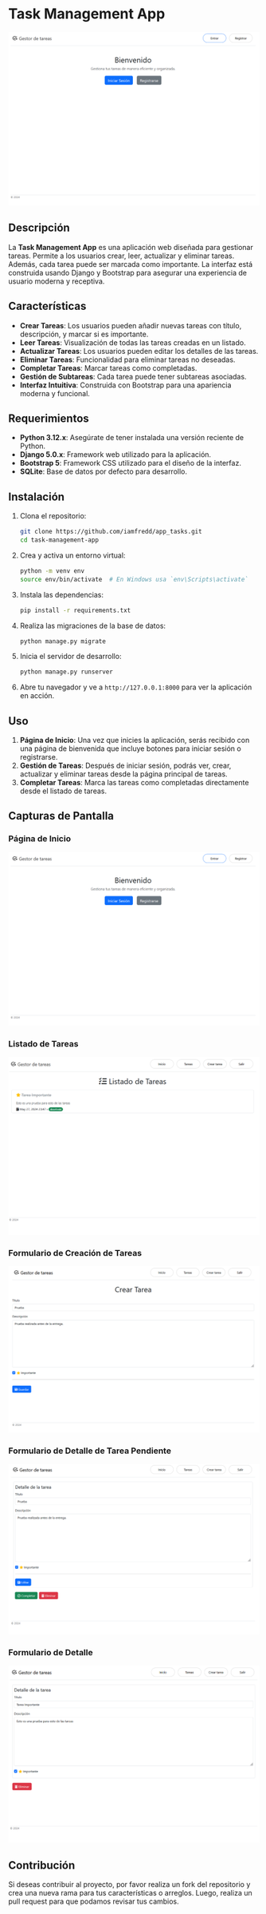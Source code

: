 # Task Management App

![Task Management App](public/assets/img/evidencias/home.png)

## Descripción

La **Task Management App** es una aplicación web diseñada para gestionar tareas. Permite a los usuarios crear, leer, actualizar y eliminar tareas. Además, cada tarea puede ser marcada como importante. La interfaz está construida usando Django y Bootstrap para asegurar una experiencia de usuario moderna y receptiva.

## Características

- **Crear Tareas**: Los usuarios pueden añadir nuevas tareas con título, descripción, y marcar si es importante.
- **Leer Tareas**: Visualización de todas las tareas creadas en un listado.
- **Actualizar Tareas**: Los usuarios pueden editar los detalles de las tareas.
- **Eliminar Tareas**: Funcionalidad para eliminar tareas no deseadas.
- **Completar Tareas**: Marcar tareas como completadas.
- **Gestión de Subtareas**: Cada tarea puede tener subtareas asociadas.
- **Interfaz Intuitiva**: Construida con Bootstrap para una apariencia moderna y funcional.

## Requerimientos

- **Python 3.12.x**: Asegúrate de tener instalada una versión reciente de Python.
- **Django 5.0.x**: Framework web utilizado para la aplicación.
- **Bootstrap 5**: Framework CSS utilizado para el diseño de la interfaz.
- **SQLite**: Base de datos por defecto para desarrollo.

## Instalación

1. Clona el repositorio:

    ```bash
    git clone https://github.com/iamfredd/app_tasks.git
    cd task-management-app
    ```

2. Crea y activa un entorno virtual:

    ```bash
    python -m venv env
    source env/bin/activate  # En Windows usa `env\Scripts\activate`
    ```

3. Instala las dependencias:

    ```bash
    pip install -r requirements.txt
    ```

4. Realiza las migraciones de la base de datos:

    ```bash
    python manage.py migrate
    ```

5. Inicia el servidor de desarrollo:

    ```bash
    python manage.py runserver
    ```

6. Abre tu navegador y ve a `http://127.0.0.1:8000` para ver la aplicación en acción.

## Uso

1. **Página de Inicio**: Una vez que inicies la aplicación, serás recibido con una página de bienvenida que incluye botones para iniciar sesión o registrarse.
2. **Gestión de Tareas**: Después de iniciar sesión, podrás ver, crear, actualizar y eliminar tareas desde la página principal de tareas.
3. **Completar Tareas**: Marca las tareas como completadas directamente desde el listado de tareas.

## Capturas de Pantalla

### Página de Inicio

![Página de Inicio](public/assets/img/evidencias/home.png)

### Listado de Tareas

![Listado de Tareas](public/assets/img/evidencias/listado.png)

### Formulario de Creación de Tareas

![Formulario de Creación de Tareas](public/assets/img/evidencias/form-crear-tareas.png)

### Formulario de Detalle de Tarea Pendiente

![Formulario de Detalle](public/assets/img/evidencias/detalle-tarea-pendiente.png)

### Formulario de Detalle

![Formulario de Detalle](public/assets/img/evidencias/detalle-tareas.png)

## Contribución

Si deseas contribuir al proyecto, por favor realiza un fork del repositorio y crea una nueva rama para tus características o arreglos. Luego, realiza un pull request para que podamos revisar tus cambios.